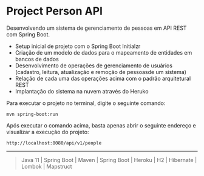 # Project Person API

Desenvolvendo um sistema de gerenciamento de pessoas em API REST com Spring Boot.

* Setup inicial de projeto com o Spring Boot Initialzr
* Criação de um modelo de dados para o mapeamento de entidades em bancos de dados 
* Desenvolvimento de operações de gerenciamento de usuários (cadastro, leitura, atualização e remoção de pessoasde um sistema)
* Relação de cada uma das operações acima com o padrão arquitetural REST
* Implantação do sistema na nuvem através do Heruko


Para executar o projeto no terminal, digite o seguinte comando:

` mvn spring-boot:run `

Após executar o comando acima, basta apenas abrir o seguinte endereço e visualizar a execução do projeto:

`http://localhost:8080/api/v1/people`

---
> Java 11 | Spring Boot | Maven | Spring Boot | Heroku | H2 | Hibernate | Lombok | Mapstruct


